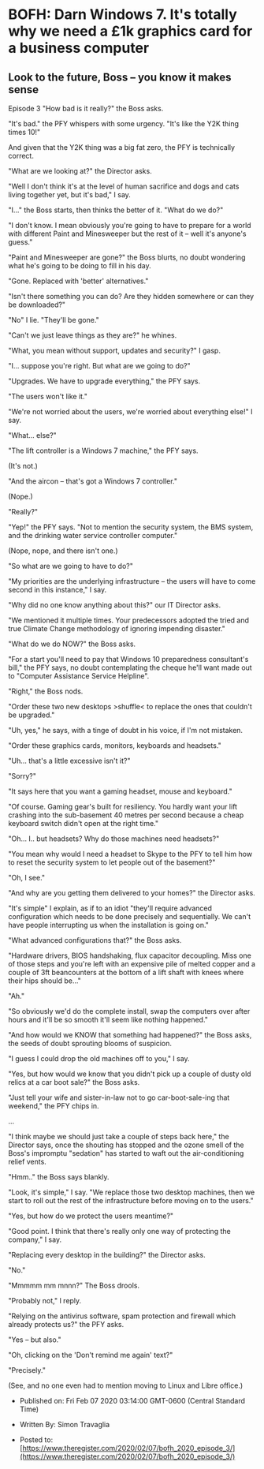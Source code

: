 # BOFH: Darn Windows 7. It's totally why we need a £1k graphics card for a business computer

## Look to the future, Boss – you know it makes sense

Episode 3  "How bad is it really?" the Boss asks.

"It's bad." the PFY whispers with some urgency. "It's like the Y2K thing times 10!"

And given that the Y2K thing was a big fat zero, the PFY is technically correct.

"What are we looking at?" the Director asks.

"Well I don't think it's at the level of human sacrifice and dogs and cats living together yet, but it's bad," I say.

"I..." the Boss starts, then thinks the better of it. "What do we do?"

"I don't know. I mean obviously you're going to have to prepare for a world with different Paint and Minesweeper but the rest of it – well it's anyone's guess."

"Paint and Minesweeper are gone?" the Boss blurts, no doubt wondering what he's going to be doing to fill in his day.

"Gone. Replaced with 'better' alternatives."

"Isn't there something you can do? Are they hidden somewhere or can they be downloaded?"

"No" I lie. "They'll be gone."

"Can't we just leave things as they are?" he whines.

"What, you mean without support, updates and security?" I gasp.

"I... suppose you're right. But what are we going to do?"

"Upgrades. We have to upgrade everything," the PFY says.

"The users won't like it."

"We're not worried about the users, we're worried about everything else!" I say.

"What... else?"

"The lift controller is a Windows 7 machine," the PFY says.

(It's not.)

"And the aircon – that's got a Windows 7 controller."

(Nope.)

"Really?"

"Yep!" the PFY says. "Not to mention the security system, the BMS system, and the drinking water service controller computer."

(Nope, nope, and there isn't one.)

"So what are we going to have to do?"

"My priorities are the underlying infrastructure – the users will have to come second in this instance," I say.

"Why did no one know anything about this?" our IT Director asks.

"We mentioned it multiple times. Your predecessors adopted the tried and true Climate Change methodology of ignoring impending disaster."

"What do we do NOW?" the Boss asks.

"For a start you'll need to pay that Windows 10 preparedness consultant's bill," the PFY says, no doubt contemplating the cheque he'll want made out to "Computer Assistance Service Helpline".

"Right," the Boss nods.

"Order these two new desktops >shuffle< to replace the ones that couldn't be upgraded."

"Uh, yes," he says, with a tinge of doubt in his voice, if I'm not mistaken.

"Order these graphics cards, monitors, keyboards and headsets."

"Uh... that's a little excessive isn't it?"

"Sorry?"

"It says here that you want a gaming headset, mouse and keyboard."

"Of course. Gaming gear's built for resiliency. You hardly want your lift crashing into the sub-basement 40 metres per second because a cheap keyboard switch didn't open at the right time."

"Oh... I.. but headsets? Why do those machines need headsets?"

"You mean why would I need a headset to Skype to the PFY to tell him how to reset the security system to let people out of the basement?"

"Oh, I see."

"And why are you getting them delivered to your homes?" the Director asks.

"It's simple" I explain, as if to an idiot "they'll require advanced configuration which needs to be done precisely and sequentially. We can't have people interrupting us when the installation is going on."

"What advanced configurations that?" the Boss asks.

"Hardware drivers, BIOS handshaking, flux capacitor decoupling. Miss one of those steps and you're left with an expensive pile of melted copper and a couple of 3ft beancounters at the bottom of a lift shaft with knees where their hips should be..."

"Ah."

"So obviously we'd do the complete install, swap the computers over after hours and it'll be so smooth it'll seem like nothing happened."

"And how would we KNOW that something had happened?" the Boss asks, the seeds of doubt sprouting blooms of suspicion.

"I guess I could drop the old machines off to you," I say.

"Yes, but how would we know that you didn't pick up a couple of dusty old relics at a car boot sale?" the Boss asks.

"Just tell your wife and sister-in-law not to go car-boot-sale-ing that weekend," the PFY chips in.

...

"I think maybe we should just take a couple of steps back here," the Director says, once the shouting has stopped and the ozone smell of the Boss's impromptu "sedation" has started to waft out the air-conditioning relief vents.

"Hmm.." the Boss says blankly.

"Look, it's simple," I say. "We replace those two desktop machines, then we start to roll out the rest of the infrastructure before moving on to the users."

"Yes, but how do we protect the users meantime?"

"Good point. I think that there's really only one way of protecting the company," I say.

"Replacing every desktop in the building?" the Director asks.

"No."

"Mmmmm mm mnnn?" The Boss drools.

"Probably not," I reply.

"Relying on the antivirus software, spam protection and firewall which already protects us?" the PFY asks.

"Yes – but also."

"Oh, clicking on the 'Don't remind me again' text?"

"Precisely."

(See, and no one even had to mention moving to Linux and Libre office.)



- Published on: Fri Feb 07 2020 03:14:00 GMT-0600 (Central Standard Time)

- Written By: Simon Travaglia

- Posted to: [https://www.theregister.com/2020/02/07/bofh_2020_episode_3/](https://www.theregister.com/2020/02/07/bofh_2020_episode_3/)